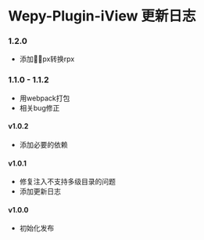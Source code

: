 
Wepy-Plugin-iView 更新日志
===========================

### 1.2.0
- 添加px转换rpx

### 1.1.0 - 1.1.2
- 用webpack打包
- 相关bug修正

#### v1.0.2
- 添加必要的依赖

#### v1.0.1
- 修复注入不支持多级目录的问题
- 添加更新日志

#### v1.0.0
- 初始化发布